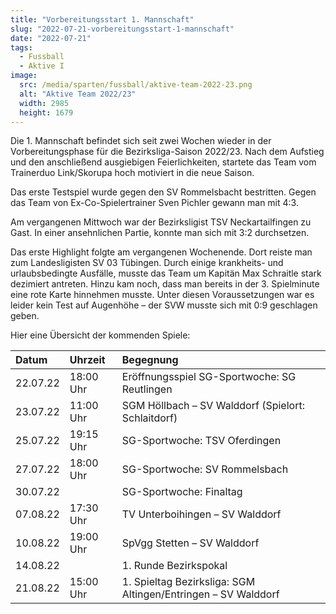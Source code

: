 ```yaml
---
title: "Vorbereitungsstart 1. Mannschaft"
slug: "2022-07-21-vorbereitungsstart-1-mannschaft"
date: "2022-07-21"
tags:
  - Fussball
  - Aktive I
image:
  src: /media/sparten/fussball/aktive-team-2022-23.png
  alt: "Aktive Team 2022/23"
  width: 2985
  height: 1679 
---
```


Die 1. Mannschaft befindet sich seit zwei Wochen wieder in der Vorbereitungsphase für die Bezirksliga-Saison 2022/23. Nach dem Aufstieg und den anschließend ausgiebigen Feierlichkeiten, startete das Team vom Trainerduo Link/Skorupa hoch motiviert in die neue Saison.

Das erste Testspiel wurde gegen den SV Rommelsbacht bestritten. Gegen das Team von Ex-Co-Spielertrainer Sven Pichler gewann man mit 4:3.

Am vergangenen Mittwoch war der Bezirksligist TSV Neckartailfingen zu Gast. In einer ansehnlichen Partie, konnte man sich mit 3:2 durchsetzen.

Das erste Highlight folgte am vergangenen Wochenende. Dort reiste man zum Landesligisten SV 03 Tübingen. Durch einige krankheits- und urlaubsbedingte Ausfälle, musste das Team um Kapitän Max Schraitle stark dezimiert antreten. Hinzu kam noch, dass man bereits in der 3. Spielminute eine rote Karte hinnehmen musste. Unter diesen Voraussetzungen war es leider kein Test auf Augenhöhe – der SVW musste sich mit 0:9 geschlagen geben.

Hier eine Übersicht der kommenden Spiele:

| Datum    | Uhrzeit   | Begegnung                                                     |
|:---------|:----------|:--------------------------------------------------------------|
| 22.07.22 | 18:00 Uhr | Eröffnungsspiel SG-Sportwoche: SG Reutlingen                  |
| 23.07.22 | 11:00 Uhr | SGM Höllbach – SV Walddorf (Spielort: Schlaitdorf)            |
| 25.07.22 | 19:15 Uhr | SG-Sportwoche: TSV Oferdingen                                 |
| 27.07.22 | 18:00 Uhr | SG-Sportwoche: SV Rommelsbach                                 |
| 30.07.22 |           | SG-Sportwoche: Finaltag                                       |
| 07.08.22 | 17:30 Uhr | TV Unterboihingen – SV Walddorf                               |
| 10.08.22 | 19:00 Uhr | SpVgg Stetten – SV Walddorf                                   |
| 14.08.22 |           | 1. Runde Bezirkspokal                                         |
| 21.08.22 | 15:00 Uhr | 1. Spieltag Bezirksliga: SGM Altingen/Entringen – SV Walddorf |
